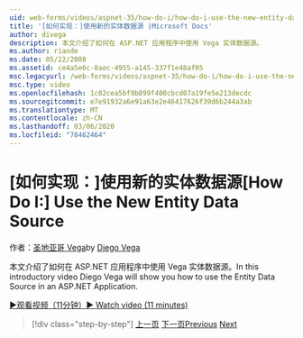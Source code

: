 ```yaml
---
uid: web-forms/videos/aspnet-35/how-do-i/how-do-i-use-the-new-entity-data-source
title: '[如何实现：]使用新的实体数据源 |Microsoft Docs'
author: divega
description: 本文介绍了如何在 ASP.NET 应用程序中使用 Vega 实体数据源。
ms.author: riande
ms.date: 05/22/2008
ms.assetid: ce4a5e6c-8aec-4955-a145-337f1e48af05
msc.legacyurl: /web-forms/videos/aspnet-35/how-do-i/how-do-i-use-the-new-entity-data-source
msc.type: video
ms.openlocfilehash: 1c02cea5bf9b899f400cbcd07a19fe5e213decdc
ms.sourcegitcommit: e7e91932a6e91a63e2e46417626f39d6b244a3ab
ms.translationtype: MT
ms.contentlocale: zh-CN
ms.lasthandoff: 03/06/2020
ms.locfileid: "78462464"
---
```

# <a name="how-do-i-use-the-new-entity-data-source"></a><span data-ttu-id="fdf5f-103">[如何实现：]使用新的实体数据源</span><span class="sxs-lookup"><span data-stu-id="fdf5f-103">[How Do I:] Use the New Entity Data Source</span></span>

<span data-ttu-id="fdf5f-104">作者：[圣地亚哥 Vega](https://github.com/divega)</span><span class="sxs-lookup"><span data-stu-id="fdf5f-104">by [Diego Vega](https://github.com/divega)</span></span>

<span data-ttu-id="fdf5f-105">本文介绍了如何在 ASP.NET 应用程序中使用 Vega 实体数据源。</span><span class="sxs-lookup"><span data-stu-id="fdf5f-105">In this introductory video Diego Vega will show you how to use the Entity Data Source in an ASP.NET Application.</span></span>

[<span data-ttu-id="fdf5f-106">&#9654;观看视频（11分钟）</span><span class="sxs-lookup"><span data-stu-id="fdf5f-106">&#9654; Watch video (11 minutes)</span></span>](https://channel9.msdn.com/Blogs/ASP-NET-Site-Videos/how-do-i-use-the-new-entity-data-source)

> [!div class="step-by-step"]
> <span data-ttu-id="fdf5f-107">[上一页](how-do-i-get-started-with-the-entity-framework.md)
> [下一页](how-do-i-serialize-a-graph-with-the-entity-framework.md)</span><span class="sxs-lookup"><span data-stu-id="fdf5f-107">[Previous](how-do-i-get-started-with-the-entity-framework.md)
[Next](how-do-i-serialize-a-graph-with-the-entity-framework.md)</span></span>
